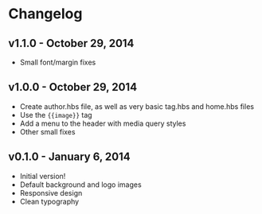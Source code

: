 # Changelog

## v1.1.0 - October 29, 2014
- Small font/margin fixes

## v1.0.0 - October 29, 2014
- Create author.hbs file, as well as very basic tag.hbs and home.hbs files
- Use the `{{image}}` tag
- Add a menu to the header with media query styles
- Other small fixes

## v0.1.0 - January 6, 2014
- Initial version!
- Default background and logo images
- Responsive design
- Clean typography